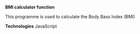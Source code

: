 **BMI calculator function**

This programme is used to calculate the Body Bass Index (BMI)

**Technologies**
JavaScript
